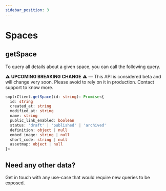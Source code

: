 ```yaml
---
sidebar_position: 3
---
```


# Spaces

## getSpace

To query all details about a given space, you can call the following query.

⚠️ **UPCOMING BREAKING CHANGE** ⚠️ — This API is considered beta and will change very soon. Please avoid to rely on it in production. Contact support to know more.

```ts
smplrClient.getSpace(id: string): Promise<{
  id: string
  created_at: string
  modified_at: string
  name: string
  public_link_enabled: boolean
  status: 'draft' | 'published' | 'archived'
  definition: object | null
  embed_image: string | null
  short_code: string | null
  assetmap: object | null
}>
```

## Need any other data?

Get in touch with any use-case that would require new queries to be exposed.
